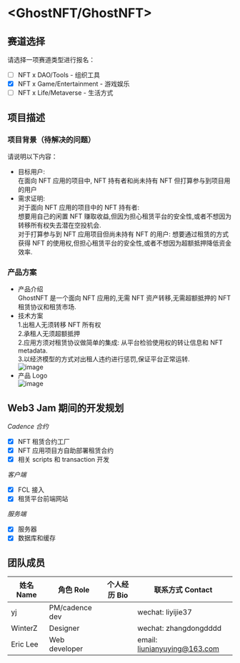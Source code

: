 # <GhostNFT/GhostNFT>

## 赛道选择

请选择一项赛道类型进行报名：

- [ ] NFT x DAO/Tools - 组织工具
- [x] NFT x Game/Entertainment - 游戏娱乐
- [ ] NFT x Life/Metaverse - 生活方式

## 项目描述

### 项目背景（待解决的问题）

请说明以下内容：

- 目标用户:</br>
  在面向 NFT 应用的项目中, NFT 持有者和尚未持有 NFT 但打算参与到项目用的用户
- 需求证明:</br>
  对于面向 NFT 应用的项目中的 NFT 持有者:</br>
  想要用自己的闲置 NFT 赚取收益,但因为担心租赁平台的安全性,或者不想因为转移所有权失去潜在空投机会.</br>
  对于打算参与到 NFT 应用项目但尚未持有 NFT 的用户:
  想要通过租赁的方式获得 NFT 的使用权,但担心租赁平台的安全性,或者不想因为超额抵押降低资金效率.

### 产品方案

- 产品介绍</br>
  GhostNFT 是一个面向 NFT 应用的,无需 NFT 资产转移,无需超额抵押的 NFT 租赁协议和租赁市场.</br>
- 技术方案</br> 1.出租人无须转移 NFT 所有权 </br> 2.承租人无须超额抵押</br>2.应用方须对租赁协议做简单的集成: 从平台检验使用权的转让信息和 NFT metadata.</br> 3.以经济模型的方式对出租人违约进行惩罚,保证平台正常运转.</br>
  ![image](https://s3.bmp.ovh/imgs/2022/07/31/8f88e7886aff52b0.pnghttps://github.com/yijie37/ghostnft-protocol/blob/main/misc/ghostnft_sequence_diagram.png)</br>
- 产品 Logo</br>
  ![image](https://github.com/yijie37/ghostnft-protocol/blob/main/misc/logo-small.pnghttps://s3.bmp.ovh/imgs/2022/07/31/ad9bf282fe5569b1.png)

## Web3 Jam 期间的开发规划

_Cadence 合约_

- [x] NFT 租赁合约工厂
- [x] NFT 应用项目方自助部署租赁合约
- [x] 相关 scripts 和 transaction 开发

_客户端_

- [x] FCL 接入
- [x] 租赁平台前端网站

_服务端_

- [x] 服务器
- [x] 数据库和缓存

## 团队成员

| 姓名 Name | 角色 Role      | 个人经历 Bio | 联系方式 Contact             |
| --------- | -------------- | ------------ | ---------------------------- |
| yj        | PM/cadence dev |              | wechat: liyijie37            |
| WinterZ   | Designer       |              | wechat: zhangdongdddd        |
| Eric Lee  | Web developer  |              | email: liunianyuying@163.com |
